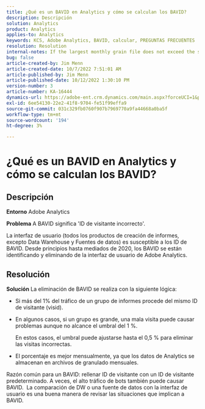 ```yaml
---
title: ¿Qué es un BAVID en Analytics y cómo se calculan los BAVID?
description: Descripción
solution: Analytics
product: Analytics
applies-to: Analytics
keywords: KCS, Adobe Analytics, BAVID, calcular, PREGUNTAS FRECUENTES
resolution: Resolution
internal-notes: If the largest monthly grain file does not exceed the size threshold (250MB default), we do not examine the suite for bad visids.
bug: false
article-created-by: Jim Menn
article-created-date: 10/7/2022 7:51:01 AM
article-published-by: Jim Menn
article-published-date: 10/12/2022 1:30:10 PM
version-number: 3
article-number: KA-16444
dynamics-url: https://adobe-ent.crm.dynamics.com/main.aspx?forceUCI=1&pagetype=entityrecord&etn=knowledgearticle&id=83dccec7-1446-ed11-bba1-000d3a3064b8
exl-id: 6ee54130-22e2-41f8-9704-fe51f99effa9
source-git-commit: 031c329fb0760f907b7969770a9fa44668a0ba5f
workflow-type: tm+mt
source-wordcount: '194'
ht-degree: 3%

---
```


# ¿Qué es un BAVID en Analytics y cómo se calculan los BAVID?

## Descripción


<b>Entorno</b>
Adobe Analytics

<b>Problema</b>
A BAVID significa &#39;ID de visitante incorrecto&#39;.

La interfaz de usuario (todos los productos de creación de informes, excepto Data Warehouse y Fuentes de datos) es susceptible a los ID de BAVID.
Desde principios hasta mediados de 2020, los BAVID se están identificando y eliminando de la interfaz de usuario de Adobe Analytics.






## Resolución


<b>Solución</b>
La eliminación de BAVID se realiza con la siguiente lógica:

- Si más del 1% del tráfico de un grupo de informes procede del mismo ID de visitante (visid).
- En algunos casos, si un grupo es grande, una mala visita puede causar problemas aunque no alcance el umbral del 1 %.

  En estos casos, el umbral puede ajustarse hasta el 0,5 % para eliminar las visitas incorrectas.
- El porcentaje es mejor mensualmente, ya que los datos de Analytics se almacenan en archivos de granulado mensuales.


Razón común para un BAVID: rellenar ID de visitante con un ID de visitante predeterminado. A veces, el alto tráfico de bots también puede causar BAVID. 
La comparación de DW o una fuente de datos con la interfaz de usuario es una buena manera de revisar las situaciones que implican a BAVID.
